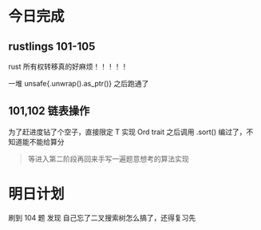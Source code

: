 # 今日完成
## rustlings 101-105
rust 所有权转移真的好麻烦！！！！！

一堆 unsafe{.unwrap().as_ptr()} 之后跑通了


## 101,102 链表操作

为了赶进度钻了个空子，直接限定 T 实现 Ord trait 之后调用 .sort() 编过了，不知道能不能给算分

> 等进入第二阶段再回来手写一遍题意想考的算法实现


# 明日计划

刷到 104 题 发现 自己忘了二叉搜索树怎么搞了，还得复习先